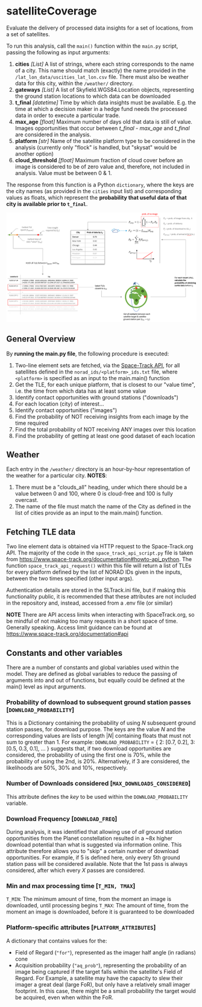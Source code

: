 # satelliteCoverage
Evaluate the delivery of processed data insights for a set of locations, from a set of satellites.

To run this analysis, call the `main()` function within the `main.py` script, passing the following as input arguments:
 1. **cities** _[List]_ A list of strings, where each string corresponds to the name of a city. This name should match (exactly) the name provided in the `/lat_lon_data/uscities_lat_lon.csv` file. There must also be weather data for this city, within the `/weather/` directory.
 2. **gateways** _[List]_ A list of Skyfield.WGS84.Location objects, representing the ground station locations to which data can be downloaded
 3. **t_final** _[datetime]_ Time by which data insights must be available. E.g. the time at which a decision maker in a hedge fund needs the processed data in order to execute a particular trade.
 4. **max_age** _[float]_ Maximum number of days old that data is still of value. Images opportunities that occur between _t_final - max_age_ and _t_final_ are considered in the analysis.
 5. **platform** _[str]_ Name of the satellite platform type to be considered in the analysis (currently only "flock" is handled, but "skysat" would be another option)
 6. **cloud_threshold** _[float]_ Maximum fraction of cloud cover before an image is considered to be of zero value and, therefore, not included in analysis. Value must be between 0 & 1.

The response from this function is a Python `dictionary`, where the keys are the city names (as provided in the `cities` input list) and corresponding values as floats, which represent the **probability that useful data of that city is available prior to `t_final`**.

![General flow of the model operations](/assets/model_flow.PNG)

## General Overview
By **running the main.py file**, the following procedure is executed:
 1. Two-line element sets are fetched, via the [Space-Track API](https://www.space-track.org/documentation#/api), for all satellites defined in the `norad_ids/<platform>_ids.txt` file, where `<platform>` is specified as an input to the main.main() function
 2. Get the TLE, for each unique platform, that is closest to our "value time", i.e. the time from which data has at least some value
 3. Identify contact opportunities with ground stations ("downloads")
 4. For each location (city) of interest...
 5. Identify contact opportunities ("images")
 6. Find the probability of NOT receiving insights from each image by the time required
 7. Find the total probability of NOT receiving ANY images over this location
 8. Find the probability of getting at least one good dataset of each location

## Weather
Each entry in the `/weather/` directory is an hour-by-hour representation of the weather for a particular city. **NOTES**:
 1. There must be a "clouds_all" heading, under which there should be a value between 0 and 100, where 0 is cloud-free and 100 is fully overcast.
 2. The name of the file must match the name of the City as defined in the list of cities provide as an input to the main.main() function.

## Fetching TLE data
Two line element data is obtained via HTTP request to the Space-Track.org API. The majority of the code in the `space_track_api_script.py` file is taken from https://www.space-track.org/documentation#howto-api_python. The function `space_track_api_request()` within this file will return a list of TLEs for every platform defined by the list of NORAD IDs given in the inputs, between the two times specified (other input args).

Authentication details are stored in the SLTrack.ini file, but if making this functionality public, it is recommended that these attributes are not included in the repository and, instead, accessed from a .env file (or similar)

**NOTE** There are API access limits when interacting with SpaceTrack.org, so be mindful of not making too many requests in a short space of time. Generally speaking. Access limit guidance can be found at https://www.space-track.org/documentation#api

## Constants and other variables
There are a number of constants and global variables used within the model. They are defined as global variables to reduce the passing of arguments into and out of functions, but equally could be defined at the main() level as input arguments.

### Probability of download to subsequent ground station passes [`DOWNLOAD_PROBABILITY`]
This is a Dictionary containing the probability of using _N_ subsequent ground station passes, for download purpose. The keys are the value _N_ and the corresponding values are lists of length |_N_| containing floats that must not sum to greater than 1. For example:
`DOWNLOAD_PROBABILITY` = {
    2: [0.7, 0.2],
    3: [0.5, 0.3, 0.1],
    ...
}
suggests that, if two download opportunities are considered, the probability of using the first one is 70%, while the probability of using the 2nd, is 20%. Alternatively, if 3 are considered, the likelihoods are 50%, 30% and 10%, respectively.

### Number of Downloads considered [`MAX_DOWNLOADS_CONSIDERED`]
This attribute defines the _key_ to be used within the `DOWNLOAD_PROBABILITY` variable.

### Download Frequency [`DOWNLOAD_FREQ`]
During analysis, it was identified that allowing use of _all_ ground station opportunities from the Planet constellation resulted in a ~8x higher download potential than what is suggested via information online. This attribute therefore allows you to "skip" a certain number of download opportunities. For example, if 5 is defined here, only every 5th ground station pass will be considered available. Note that the 1st pass is always considered, after which every _X_ passes are considered.



### Min and max processing time [`T_MIN, TMAX`]
`T_MIN`: The minimum amount of time, from the moment an image is downloaded, until processing begins
`T_MAX`: The amount of time, from the moment an image is downloaded, before it is guaranteed to be downloaded

### Platform-specific attributes [`PLATFORM_ATTRIBUTES`]
A dictionary that contains values for the:
- Field of Regard (`"for"`), represented as the imager half angle (in radians) cone
- Acquisition probability (`"aq_prob"`), representing the probability of an image being captured if the target falls within the satellite's Field of Regard. For Example, a satellite may have the capacity to slew their imager a great deal (large FoR), but only have a relatively small imager footprint. In this case, there might be a small probability the target would be acquired, even when within the FoR.
